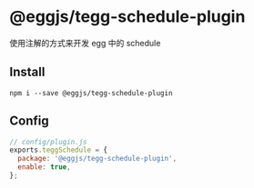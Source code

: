 # @eggjs/tegg-schedule-plugin

使用注解的方式来开发 egg 中的 schedule

## Install

```shell
npm i --save @eggjs/tegg-schedule-plugin
```


## Config

```js
// config/plugin.js
exports.teggSchedule = {
  package: '@eggjs/tegg-schedule-plugin',
  enable: true,
};
```
